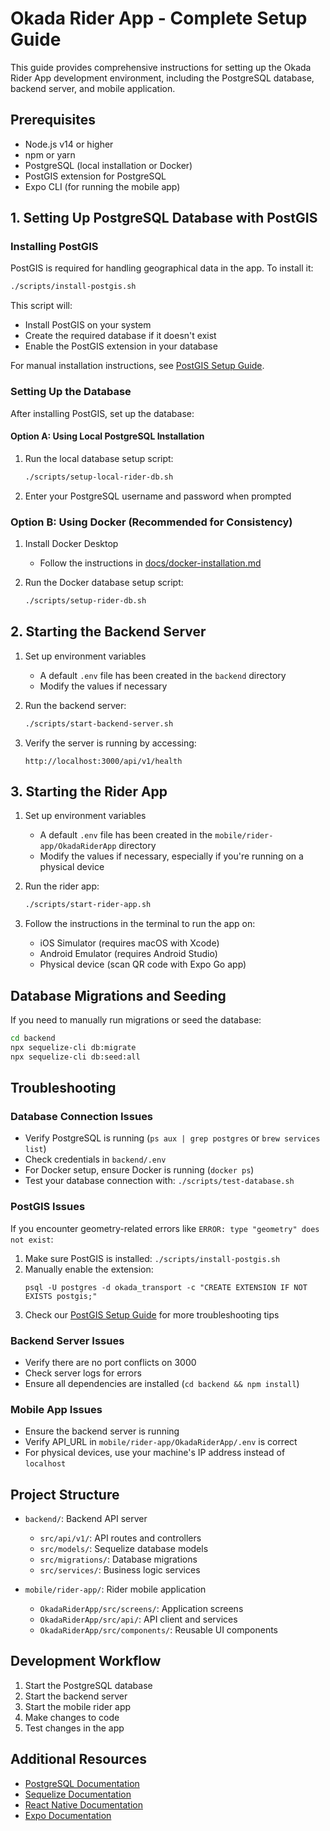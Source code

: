 # Okada Rider App - Complete Setup Guide

This guide provides comprehensive instructions for setting up the Okada Rider App development environment, including the PostgreSQL database, backend server, and mobile application.

## Prerequisites

- Node.js v14 or higher
- npm or yarn
- PostgreSQL (local installation or Docker)
- PostGIS extension for PostgreSQL
- Expo CLI (for running the mobile app)

## 1. Setting Up PostgreSQL Database with PostGIS

### Installing PostGIS

PostGIS is required for handling geographical data in the app. To install it:

```bash
./scripts/install-postgis.sh
```

This script will:
- Install PostGIS on your system
- Create the required database if it doesn't exist
- Enable the PostGIS extension in your database

For manual installation instructions, see [PostGIS Setup Guide](./postgis-setup.md).

### Setting Up the Database

After installing PostGIS, set up the database:

#### Option A: Using Local PostgreSQL Installation

1. Run the local database setup script:
   ```bash
   ./scripts/setup-local-rider-db.sh
   ```
   
2. Enter your PostgreSQL username and password when prompted

### Option B: Using Docker (Recommended for Consistency)

1. Install Docker Desktop
   - Follow the instructions in [docs/docker-installation.md](./docker-installation.md)

2. Run the Docker database setup script:
   ```bash
   ./scripts/setup-rider-db.sh
   ```

## 2. Starting the Backend Server

1. Set up environment variables
   - A default `.env` file has been created in the `backend` directory
   - Modify the values if necessary

2. Run the backend server:
   ```bash
   ./scripts/start-backend-server.sh
   ```

3. Verify the server is running by accessing:
   ```
   http://localhost:3000/api/v1/health
   ```

## 3. Starting the Rider App

1. Set up environment variables
   - A default `.env` file has been created in the `mobile/rider-app/OkadaRiderApp` directory
   - Modify the values if necessary, especially if you're running on a physical device

2. Run the rider app:
   ```bash
   ./scripts/start-rider-app.sh
   ```

3. Follow the instructions in the terminal to run the app on:
   - iOS Simulator (requires macOS with Xcode)
   - Android Emulator (requires Android Studio)
   - Physical device (scan QR code with Expo Go app)

## Database Migrations and Seeding

If you need to manually run migrations or seed the database:

```bash
cd backend
npx sequelize-cli db:migrate
npx sequelize-cli db:seed:all
```

## Troubleshooting

### Database Connection Issues

- Verify PostgreSQL is running (`ps aux | grep postgres` or `brew services list`)
- Check credentials in `backend/.env`
- For Docker setup, ensure Docker is running (`docker ps`)
- Test your database connection with: `./scripts/test-database.sh`

### PostGIS Issues

If you encounter geometry-related errors like `ERROR: type "geometry" does not exist`:
1. Make sure PostGIS is installed: `./scripts/install-postgis.sh`
2. Manually enable the extension: 
   ```
   psql -U postgres -d okada_transport -c "CREATE EXTENSION IF NOT EXISTS postgis;"
   ```
3. Check our [PostGIS Setup Guide](./postgis-setup.md) for more troubleshooting tips

### Backend Server Issues

- Verify there are no port conflicts on 3000
- Check server logs for errors
- Ensure all dependencies are installed (`cd backend && npm install`)

### Mobile App Issues

- Ensure the backend server is running
- Verify API_URL in `mobile/rider-app/OkadaRiderApp/.env` is correct
- For physical devices, use your machine's IP address instead of `localhost`

## Project Structure

- `backend/`: Backend API server
  - `src/api/v1/`: API routes and controllers
  - `src/models/`: Sequelize database models
  - `src/migrations/`: Database migrations
  - `src/services/`: Business logic services

- `mobile/rider-app/`: Rider mobile application
  - `OkadaRiderApp/src/screens/`: Application screens
  - `OkadaRiderApp/src/api/`: API client and services
  - `OkadaRiderApp/src/components/`: Reusable UI components

## Development Workflow

1. Start the PostgreSQL database
2. Start the backend server
3. Start the mobile rider app
4. Make changes to code
5. Test changes in the app

## Additional Resources

- [PostgreSQL Documentation](https://www.postgresql.org/docs/)
- [Sequelize Documentation](https://sequelize.org/)
- [React Native Documentation](https://reactnative.dev/docs/getting-started)
- [Expo Documentation](https://docs.expo.dev/)
